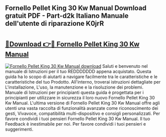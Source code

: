 ## Fornello Pellet King 30 Kw Manual Download gratuit PDF - Part-d2k Italiano Manuale dell'utente di riparazione K0jrR

# <h2><a href="http://df9toz.blite.top/?on=Fornello+Pellet+King+30+Kw+Manual">🔗Download 👉🔴 Fornello Pellet King 30 Kw Manual</a></h2>

[![Fornello Pellet King 30 Kw Manual download](https://i.imgur.com/lujVjoI.png)](http://df9toz.blite.top/?on=Fornello+Pellet+King+30+Kw+Manual)
Saluti e benvenuto nel manuale di Istruzioni per il tuo REDDDDDDD appena acquistato. Questa guida ha lo scopo di aiutarti a navigare facilmente tra le caratteristiche e le caratteristiche del tuo Prodotto. All'interno, troverai istruzioni dettagliate per L'installazione, L'uso, la manutenzione e la risoluzione dei problemi. Manuale di Istruzioni per principianti questa guida è progettata per i principianti per utilizzare in sicurezza il loro nuovo Fornello Pellet King 30 Kw Manual. L'ultima versione di Fornello Pellet King 30 Kw Manual offre agli utenti una vasta raccolta di funzionalità avanzate come riconoscimento dei gesti, Vivavoce, compatibilità multi-dispositivo e consigli personalizzati. Per favore condividi i tuoi pensieri Fornello Pellet King 30 Kw Manual. Il tuo Feedback è inestimabile per noi. Per favore condividi i tuoi pensieri e suggerimenti.
